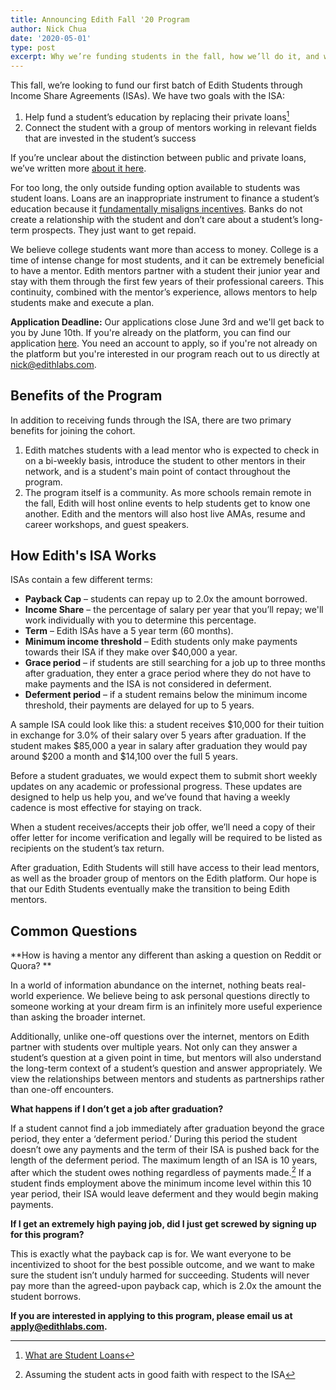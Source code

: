 ```yaml
---
title: Announcing Edith Fall '20 Program
author: Nick Chua
date: '2020-05-01'
type: post
excerpt: Why we’re funding students in the fall, how we’ll do it, and what it looks like for participating students.
---
```


This fall, we’re looking to fund our first batch of Edith Students through Income Share Agreements (ISAs). We have two goals with the ISA:

1. Help fund a student’s education by replacing their private loans[^1]
2. Connect the student with a group of mentors working in relevant fields that are invested in the student’s success

If you’re unclear about the distinction between public and private loans, we’ve written more [about it here](https://edithlabs.com/what-are-student-loans/). 

For too long, the only outside funding option available to students was student loans. Loans are an inappropriate instrument to finance a student’s education because it [fundamentally misaligns incentives](https://edithlabs.com/what-are-student-loans/). Banks do not create a relationship with the student and don’t care about a student’s long-term prospects. They just want to get repaid.

We believe college students want more than access to money. College is a time of intense change for most students, and it can be extremely beneficial to have a mentor. Edith mentors partner with a student their junior year and stay with them through the first few years of their professional careers. This continuity, combined with the mentor’s experience, allows mentors to help students make and execute a plan.  

**Application Deadline:** Our applications close June 3rd and we'll get back to you by June 10th. If you're already on the platform, you can find our application [here](https://app.edithlabs.com/apply). You need an account to apply, so if you're not already on the platform but you're interested in our program reach out to us directly at nick@edithlabs.com.

## Benefits of the Program

In addition to receiving funds through the ISA, there are two primary benefits for joining the cohort. 

1. Edith matches students with a lead mentor who is expected to check in on a bi-weekly basis, introduce the student to other mentors in their network, and is a student's main point of contact throughout the program. 
2. The program itself is a community. As more schools remain remote in the fall, Edith will host online events to help students get to know one another. Edith and the mentors will also host live AMAs, resume and career workshops, and guest speakers.


## How Edith's ISA Works

ISAs contain a few different terms:

*   **Payback Cap** – students can repay up to 2.0x the amount borrowed.
*   **Income Share** – the percentage of salary per year that you’ll repay; we'll work individually with you to determine this percentage.
*   **Term** – Edith ISAs have a 5 year term (60 months).  
*   **Minimum income threshold** – Edith students only make payments towards their ISA if they make over $40,000 a year.
*   **Grace period** – if students are still searching for a job up to three months after graduation, they enter a grace period where they do not have to make payments and the ISA is not considered in deferment. 
*   **Deferment period** – if a student remains below the minimum income threshold, their payments are delayed for up to 5 years. 

A sample ISA could look like this: a student receives $10,000 for their tuition in exchange for 3.0% of their salary over 5 years after graduation. If the student makes $85,000 a year in salary after graduation they would pay around $200 a month and $14,100 over the full 5 years. 

Before a student graduates, we would expect them to submit short weekly updates on any academic or professional progress. These updates are designed to help us help you, and we’ve found that having a weekly cadence is most effective for staying on track.  

When a student receives/accepts their job offer, we’ll need a copy of their offer letter for income verification and legally will be required to be listed as recipients on the student’s tax return. 

After graduation, Edith Students will still have access to their lead mentors, as well as the broader group of mentors on the Edith platform. Our hope is that our Edith Students eventually make the transition to being Edith mentors.

## **Common Questions**

**How is having a mentor any different than asking a question on Reddit or Quora? **

In a world of information abundance on the internet, nothing beats real-world experience. We believe being to ask personal questions directly to someone working at your dream firm is an infinitely more useful experience than asking the broader internet. 

Additionally, unlike one-off questions over the internet, mentors on Edith partner with students over multiple years. Not only can they answer a student’s question at a given point in time, but mentors will also understand the long-term context of a student’s question and answer appropriately. We view the relationships between mentors and students as partnerships rather than one-off encounters. 

**What happens if I don’t get a job after graduation?**

If a student cannot find a job immediately after graduation beyond the grace period, they enter a ‘deferment period.’ During this period the student doesn’t owe any payments and the term of their ISA is pushed back for the length of the deferment period. The maximum length of an ISA is 10 years, after which the student owes nothing regardless of payments made.[^2] If a student finds employment above the minimum income level within this 10 year period, their ISA would leave deferment and they would begin making payments. 

**If I get an extremely high paying job, did I just get screwed by signing up for this program?**

This is exactly what the payback cap is for. We want everyone to be incentivized to shoot for the best possible outcome, and we want to make sure the student isn’t unduly harmed for succeeding. Students will never pay more than the agreed-upon payback cap, which is 2.0x the amount the student borrows. 

__If you are interested in applying to this program, please email us at [apply@edithlabs.com](mailto:apply@edithlabs.com).__

[^1]: [What are Student Loans](https://edithlabs.com/what-are-student-loans/)
[^2]: Assuming the student acts in good faith with respect to the ISA
